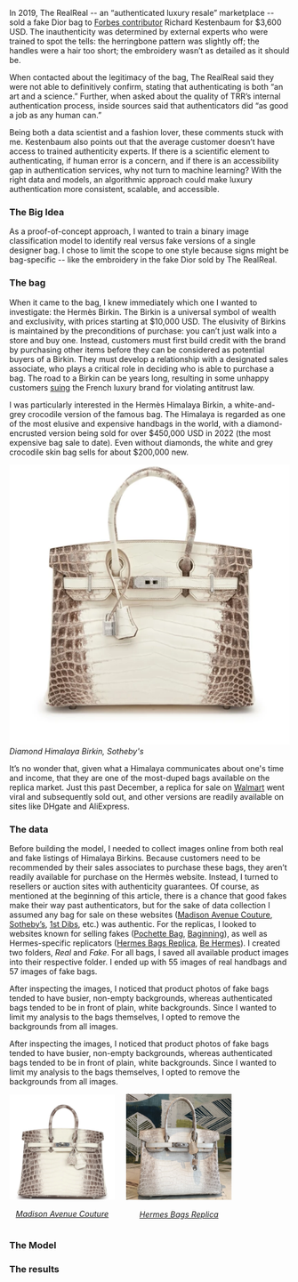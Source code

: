 
In 2019, The RealReal \-- an “authenticated luxury resale” marketplace \-- sold a fake Dior bag to [Forbes contributor](https://www.forbes.com/sites/richardkestenbaum/2019/10/23/if-fake-bags-are-being-sold-on-the-realreal-how-can-the-resale-business-ever-succeed/) Richard Kestenbaum for $3,600 USD. The inauthenticity was determined by external experts who were trained to spot the tells: the herringbone pattern was slightly off; the handles were a hair too short; the embroidery wasn’t as detailed as it should be. 

When contacted about the legitimacy of the bag, The RealReal said they were not able to definitively confirm, stating that authenticating is both “an art and a science.” Further, when asked about the quality of TRR’s internal authentication process, inside sources said that authenticators did “as good a job as any human can.” 

Being both a data scientist and a fashion lover, these comments stuck with me. Kestenbaum also points out that the average customer doesn’t have access to trained authenticity experts. If there is a scientific element to authenticating, if human error is a concern, and if there is an accessibility gap in authentication services, why not turn to machine learning? With the right data and models, an algorithmic approach could make luxury authentication more consistent, scalable, and accessible. 

### The Big Idea 

As a proof-of-concept approach, I wanted to train a binary image classification model to identify real versus fake versions of a single designer bag. I chose to limit the scope to one style because signs might be bag-specific \-- like the embroidery in the fake Dior sold by The RealReal.

### The bag 

When it came to the bag, I knew immediately which one I wanted to investigate: the Hermès Birkin. The Birkin is a universal symbol of wealth and exclusivity, with prices starting at $10,000 USD. The elusivity of Birkins is maintained by the preconditions of purchase: you can’t just walk into a store and buy one. Instead, customers must first build credit with the brand by purchasing other items before they can be considered as potential buyers of a Birkin. They must develop a relationship with a designated sales associate, who plays a critical role in deciding who is able to purchase a bag. The road to a Birkin can be years long, resulting in some unhappy customers [suing](https://www.nytimes.com/2024/03/21/style/birkin-bag-hermes-lawsuit.html) the French luxury brand for violating antitrust law. 

I was particularly interested in the Hermès Himalaya Birkin, a white-and-grey crocodile version of the famous bag. The Himalaya is regarded as one of the most elusive and expensive handbags in the world, with a diamond-encrusted version being sold for over $450,000 USD in 2022 (the most expensive bag sale to date). Even without diamonds, the white and grey crocodile skin bag sells for about $200,000 new. 

![himalaya-birk](assets/himalaya-birk.webp)
*Diamond Himalaya Birkin, Sotheby's*

It’s no wonder that, given what a Himalaya communicates about one's time and income, that they are one of the most-duped bags available on the replica market. Just this past December, a replica for sale on [Walmart](https://www.cbc.ca/news/world/walmart-wirkin-bag-1.7423682) went viral and subsequently sold out, and other versions are readily available on sites like DHgate and AliExpress. 

### The data 

Before building the model, I needed to collect images online from both real and fake listings of Himalaya Birkins. Because customers need to be recommended by their sales associates to purchase these bags, they aren’t readily available for purchase on the Hermès website. Instead, I turned to resellers or auction sites with authenticity guarantees. Of course, as mentioned at the beginning of this article, there is a chance that good fakes make their way past authenticators, but for the sake of data collection I assumed any bag for sale on these websites ([Madison Avenue Couture](https://madisonavenuecouture.com/products/hermes-birkin-30-himalaya-niloticus-crocodile-palladium-hardware-6?variant=41321718743134), [Sotheby’s](https://www.sothebys.com/en/buy/_hermes-himalaya-niloticus-crocodile-birkin-35-palladium-8f53), [1st Dibs](https://www.1stdibs.com/fashion/handbags-purses-bags/top-handle-bags/hermes-blanc-himalayan-birkin-30cm-diamond-encrusted-18k-wg-hardware/id-v_24286782/), etc.) was authentic. For the replicas, I looked to websites known for selling fakes ([Pochette Bag](https://www.pochettebag.com/products/hermes-birkin-matte-crocodile-himalaya-silver-hardware), [Baginning](https://baginning.com/white-croc-embossement-leather-handbags-gold-metal-lock-satchel-bag.html?gad_source=1&gad_campaignid=20474646201&gbraid=0AAAAAC11NzCu-WXRXgW3FZZDkRv88mvQO&gclid=CjwKCAjwl_XBBhAUEiwAWK2hzrIMRzvIjP7rvDsHo2HMH-8v0FG-_J89YaobZ1lufHpPy2ECXmluZxoCzV8QAvD_BwE)), as well as Hermes-specific replicators ([Hermes Bags Replica](https://www.hermesbagsreplica.com/hermes-birkin-bags-replica/hermes-birkin-30cm-niloticus-crocodile-himalaya), [Be Hermes](https://www.behermesbags.com/hermes-diamond-birkin-25cm-in-himalaya-niloticus-crocodile-skin.html)). I created two folders, *Real* and *Fake*. For all bags, I saved all available product images into their respective folder. I ended up with 55 images of real handbags and 57 images of fake bags. 

After inspecting the images, I noticed that product photos of fake bags tended to have busier, non-empty backgrounds, whereas authenticated bags tended to be in front of plain, white backgrounds. Since I wanted to limit my analysis to the bags themselves, I opted to remove the backgrounds from all images. 


After inspecting the images, I noticed that product photos of fake bags tended to have busier, non-empty backgrounds, whereas authenticated bags tended to be in front of plain, white backgrounds. Since I wanted to limit my analysis to the bags themselves, I opted to remove the backgrounds from all images. 

<div style="display: flex; gap: 20px; align-items: center;">
   <div style="text-align: center;">
    <img src="assets/real-background.png" width="190" alt="Real bag">
    <p><em> <a href="https://madisonavenuecouture.com/products/hermes-birkin-30-himalaya-niloticus-crocodile-palladium-hardware-6?variant=41321718743134">Madison Avenue Couture</a></em></p>
  </div>
  <div style="text-align: center;">
    <img src="assets/fake-background.png" width="190" alt="Fake bag">
    <p><em><a href="https://www.hermesbagsreplica.com/hermes-birkin-bags-replica/hermes-birkin-30cm-niloticus-crocodile-himalaya">Hermes Bags Replica</a></em></p>
  </div>
</div>




### The Model 

### The results


